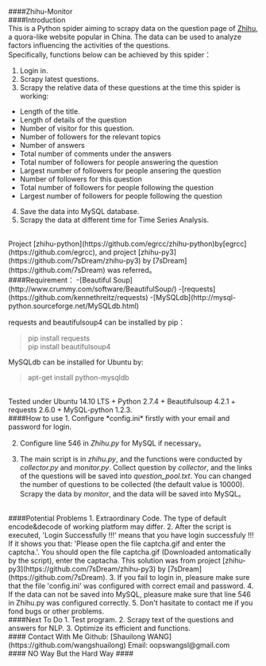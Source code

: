 ####Zhihu-Monitor
<br/>
####Introduction  
This is a Python spider aiming to scrapy data on the question page of [Zhihu](http://www.zhihu.com/), a quora-like website popular in China.
The data can be used to analyze factors influencing the activities of the questions.
<br/>
Specifically, functions below can be achieved by this spider：
1. Login in.
2. Scrapy latest questions.
3. Scrapy the relative data of these questions at the time this spider is working:
- Length of the title.
- Length of details of the question  
- Number of visitor for this question.
- Number of followers for the relevant topics 
- Number of answers
- Total number of comments under the answers
- Total number of followers for people answering the question
- Largest number of followers for people ansering the question 
- Number of followers for this question
- Total number of followers for people following the question
- Largest number of followers for people following the question
4. Save the data into MySQL database.
5. Scrapy the data at different time for Time Series Analysis.
<br/>
Project [zhihu-python](https://github.com/egrcc/zhihu-python)by[egrcc](https://github.com/egrcc), and project [zhihu-py3](https://github.com/7sDream/zhihu-py3) by [7sDream](https://github.com/7sDream) was referred。
<br/>
####Requirement：  
-[Beautiful Soup](http://www.crummy.com/software/BeautifulSoup/)  
-[requests](https://github.com/kennethreitz/requests)
-[MySQLdb](http://mysql-python.sourceforge.net/MySQLdb.html)

requests and beautifulsoup4 can be installed by pip：

> pip install requests  
> pip install beautifulsoup4  

MySQLdb can be installed for Ubuntu by:

>apt-get install python-mysqldb
 
<br/>
Tested under Ubuntu 14.10 LTS + Python 2.7.4 + Beautifulsoup 4.2.1 + requests 2.6.0 + MySQL-python 1.2.3.
<br/>
####How to use 
1. Configure *config.ini* firstly with your email and password for login.

2. Configure line 546 in *Zhihu.py* for MySQL if necessary。

3. The main script is in *zhihu.py*, and the functions were conducted by *collector.py* and *monitor.py*. Collect question by *collector*, and the links of the questions will be saved into *question_pool.txt*. You can changed the number of questions to be collected (the default value is 10000).
Scrapy the data by *monitor*, and the data will be saved into MySQL。  
<br/>
####Potential Problems
1. Extraordinary Code. The type of default encode&decode of working platform may differ.
2. After the script is executed, 'Login Successfully !!!' means that you have login successfuly !!!
If it shows you that: 'Please open the file captcha.gif and enter the captcha.'. You should open the file captcha.gif (Downloaded antomatically by the script), enter the captacha. This solution was from project [zhihu-py3](https://github.com/7sDream/zhihu-py3) by [7sDream](https://github.com/7sDream).  
3. If you fail to login in, pleasure make sure that the file 'config.ini' was configured with correct email and password.
4. If the data can not be saved into MySQL, pleasure make sure that line 546 in Zhihu.py was configured correctly.
5. Don't hasitate to contact me if you fond bugs or other problems.

<br/>
####Next To Do
1. Test program.
2. Scrapy text of the questions and answers for NLP.
3. Optimize its efficient and functions.

<br/>
#### Contact With Me
Github: [Shauilong WANG](https://github.com/wangshuailong)
Email: oopswangsl@gmail.com

<br/>
#### NO Way But the Hard Way ####